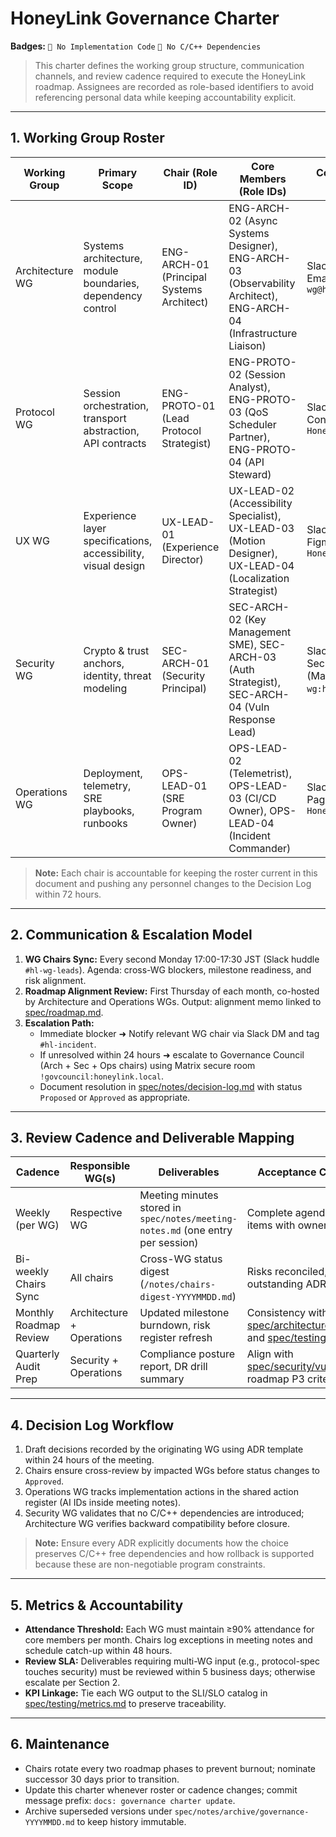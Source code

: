 # HoneyLink Governance Charter

**Badges:** `🚫 No Implementation Code` `🚫 No C/C++ Dependencies`

> This charter defines the working group structure, communication channels, and review cadence required to execute the HoneyLink roadmap. Assignees are recorded as role-based identifiers to avoid referencing personal data while keeping accountability explicit.

---

## 1. Working Group Roster

| Working Group | Primary Scope | Chair (Role ID) | Core Members (Role IDs) | Communication Channel | Weekly Review Cadence | Key Deliverables |
|---------------|---------------|-----------------|-------------------------|-----------------------|-----------------------|------------------|
| Architecture WG | Systems architecture, module boundaries, dependency control | ENG-ARCH-01 (Principal Systems Architect) | ENG-ARCH-02 (Async Systems Designer), ENG-ARCH-03 (Observability Architect), ENG-ARCH-04 (Infrastructure Liaison) | Slack `#hl-arch-wg`, Email list `arch-wg@honeylink.local` | Tuesday 15:00-16:00 JST | Updated diagrams ([spec/architecture/overview.md](../architecture/overview.md)), dependency ledger, ADR drafts |
| Protocol WG | Session orchestration, transport abstraction, API contracts | ENG-PROTO-01 (Lead Protocol Strategist) | ENG-PROTO-02 (Session Analyst), ENG-PROTO-03 (QoS Scheduler Partner), ENG-PROTO-04 (API Steward) | Slack `#hl-proto-wg`, Confluence space `HoneyLink/Protocol` | Wednesday 10:00-11:00 JST | Control-plane API specs, state machines, interface baselines |
| UX WG | Experience layer specifications, accessibility, visual design | UX-LEAD-01 (Experience Director) | UX-LEAD-02 (Accessibility Specialist), UX-LEAD-03 (Motion Designer), UX-LEAD-04 (Localization Strategist) | Slack `#hl-ux-wg`, Figma team `HoneyLink UX` | Monday 14:00-15:00 JST | Wireframes, design tokens, UI review logs |
| Security WG | Crypto & trust anchors, identity, threat modeling | SEC-ARCH-01 (Security Principal) | SEC-ARCH-02 (Key Management SME), SEC-ARCH-03 (Auth Strategist), SEC-ARCH-04 (Vuln Response Lead) | Slack `#hl-sec-wg`, Secure channel (Matrix `@sec-wg:honeylink.local`) | Thursday 11:00-12:00 JST | Threat model updates, key lifecycle procedures, compliance mappings |
| Operations WG | Deployment, telemetry, SRE playbooks, runbooks | OPS-LEAD-01 (SRE Program Owner) | OPS-LEAD-02 (Telemetrist), OPS-LEAD-03 (CI/CD Owner), OPS-LEAD-04 (Incident Commander) | Slack `#hl-ops-wg`, PagerDuty schedule `HoneyLink-Primary` | Friday 10:00-11:30 JST | Runbook revisions, deployment recipes, DR drills |

> **Note:** Each chair is accountable for keeping the roster current in this document and pushing any personnel changes to the Decision Log within 72 hours.

---

## 2. Communication & Escalation Model

1. **WG Chairs Sync:** Every second Monday 17:00-17:30 JST (Slack huddle `#hl-wg-leads`). Agenda: cross-WG blockers, milestone readiness, and risk alignment.
2. **Roadmap Alignment Review:** First Thursday of each month, co-hosted by Architecture and Operations WGs. Output: alignment memo linked to [spec/roadmap.md](../roadmap.md).
3. **Escalation Path:**
   - Immediate blocker ➜ Notify relevant WG chair via Slack DM and tag `#hl-incident`.
   - If unresolved within 24 hours ➜ escalate to Governance Council (Arch + Sec + Ops chairs) using Matrix secure room `!govcouncil:honeylink.local`.
   - Document resolution in [spec/notes/decision-log.md](decision-log.md) with status `Proposed` or `Approved` as appropriate.

---

## 3. Review Cadence and Deliverable Mapping

| Cadence | Responsible WG(s) | Deliverables | Acceptance Criteria Reference |
|---------|-------------------|--------------|-------------------------------|
| Weekly (per WG) | Respective WG | Meeting minutes stored in `spec/notes/meeting-notes.md` (one entry per session) | Complete agenda coverage, action items with owners, risks logged |
| Bi-weekly Chairs Sync | All chairs | Cross-WG status digest (`/notes/chairs-digest-YYYYMMDD.md`) | Risks reconciled, handoffs clear, outstanding ADR updates identified |
| Monthly Roadmap Review | Architecture + Operations | Updated milestone burndown, risk register refresh | Consistency with [spec/architecture/dependencies.md](../architecture/dependencies.md) and [spec/testing/metrics.md](../testing/metrics.md) |
| Quarterly Audit Prep | Security + Operations | Compliance posture report, DR drill summary | Align with [spec/security/vulnerability.md](../security/vulnerability.md) and roadmap P3 criteria |

---

## 4. Decision Log Workflow

1. Draft decisions recorded by the originating WG using ADR template within 24 hours of the meeting.
2. Chairs ensure cross-review by impacted WGs before status changes to `Approved`.
3. Operations WG tracks implementation actions in the shared action register (AI IDs inside meeting notes).
4. Security WG validates that no C/C++ dependencies are introduced; Architecture WG verifies backward compatibility before closure.

> **Note:** Ensure every ADR explicitly documents how the choice preserves C/C++ free dependencies and how rollback is supported because these are non-negotiable program constraints.

---

## 5. Metrics & Accountability

- **Attendance Threshold:** Each WG must maintain ≥90% attendance for core members per month. Chairs log exceptions in meeting notes and schedule catch-up within 48 hours.
- **Review SLA:** Deliverables requiring multi-WG input (e.g., protocol-spec touches security) must be reviewed within 5 business days; otherwise escalate per Section 2.
- **KPI Linkage:** Tie each WG output to the SLI/SLO catalog in [spec/testing/metrics.md](../testing/metrics.md) to preserve traceability.

---

## 6. Maintenance

- Chairs rotate every two roadmap phases to prevent burnout; nominate successor 30 days prior to transition.
- Update this charter whenever roster or cadence changes; commit message prefix: `docs: governance charter update`.
- Archive superseded versions under `spec/notes/archive/governance-YYYYMMDD.md` to keep history immutable.

